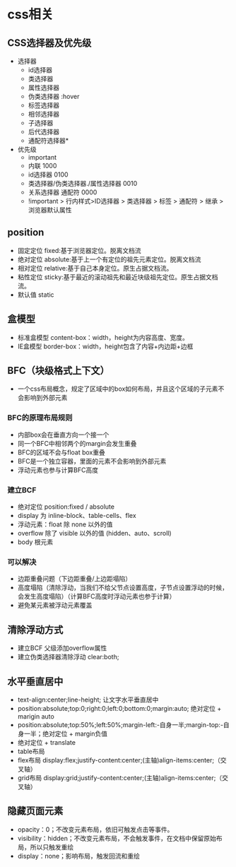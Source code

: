 <!--
 * @Desc: 
 * @Author: 曾茹菁
 * @Date: 2022-08-05 20:43:25
 * @LastEditors: 曾茹菁
 * @LastEditTime: 2022-08-06 08:53:30
-->
# css相关
## CSS选择器及优先级
- 选择器
  - id选择器
  - 类选择器
  - 属性选择器
  - 伪类选择器 :hover
  - 标签选择器
  - 相邻选择器
  - 子选择器
  - 后代选择器
  - 通配符选择器*
- 优先级
  - important
  - 内联 1000
  - id选择器 0100
  - 类选择器/伪类选择器./属性选择器 0010
  - 关系选择器 通配符 0000
  - !important > 行内样式>ID选择器 > 类选择器 > 标签 > 通配符 > 继承 > 浏览器默认属性
## position
- 固定定位 fixed:基于浏览器定位。脱离文档流
- 绝对定位 absolute:基于上一个有定位的祖先元素定位。脱离文档流
- 相对定位 relative:基于自己本身定位。原生占据文档流。
- 粘性定位 sticky:基于最近的滚动祖先和最近块级祖先定位。原生占据文档流。
- 默认值 static
## 盒模型
- 标准盒模型 content-box：width，height为内容高度、宽度。
- IE盒模型 border-box：width，height包含了内容+内边距+边框
## BFC（块级格式上下文）
- 一个css布局概念，规定了区域中的box如何布局，并且这个区域的子元素不会影响到外部元素
### BFC的原理布局规则
- 内部box会在垂直方向一个接一个
- 同一个BFC中相邻两个的margin会发生重叠
- BFC的区域不会与float box重叠
- BFC是一个独立容器，里面的元素不会影响到外部元素
- 浮动元素也参与计算BFC高度
### 建立BCF
- 绝对定位 position:fixed / absolute
- display 为 inline-block、table-cells、flex
- 浮动元素：float 除 none 以外的值
- overflow 除了 visible 以外的值 (hidden、auto、scroll)
- body 根元素
### 可以解决
- 边距重叠问题（下边距重叠/上边距塌陷）
- 高度塌陷（清除浮动，当我们不给父节点设置高度，子节点设置浮动的时候，会发生高度塌陷）（计算BFC高度时浮动元素也参于计算）
- 避免某元素被浮动元素覆盖
## 清除浮动方式
- 建立BCF 父级添加overflow属性
- 建立伪类选择器清除浮动 clear:both;
## 水平垂直居中
- text-align:center;line-height; 让文字水平垂直居中
- position:absolute;top:0;right:0;left:0;bottom:0;margin:auto;  绝对定位 + marigin auto
- position:absolute;top:50%;left:50%;margin-left:-自身一半;margin-top:-自身一半；绝对定位 + margin负值
- 绝对定位 + translate
- table布局
- flex布局 display:flex;justify-content:center;(主轴)align-items:center;（交叉轴）
- grid布局 display:grid;justify-content:center;(主轴)align-items:center;（交叉轴）
## 隐藏页面元素
- opacity：0；不改变元素布局，依旧可触发点击等事件。
- visibility：hidden；不改变元素布局，不会触发事件，在文档中保留原始布局，所以只触发重绘
- display：none；影响布局，触发回流和重绘